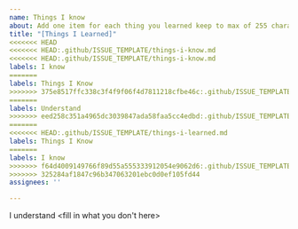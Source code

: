 ```yaml
---
name: Things I know
about: Add one item for each thing you learned keep to max of 255 characters
title: "[Things I Learned]"
<<<<<<< HEAD
<<<<<<< HEAD:.github/ISSUE_TEMPLATE/things-i-know.md
<<<<<<< HEAD:.github/ISSUE_TEMPLATE/things-i-know.md
labels: I know
=======
labels: Things I Know
>>>>>>> 375e8517ffc338c3f4f9f06f4d7811218cfbe46c:.github/ISSUE_TEMPLATE/things-i-learned.md
=======
labels: Understand
>>>>>>> eed258c351a4965dc3039847ada58faa5cc4edbd:.github/ISSUE_TEMPLATE/things-i-learned.md
=======
<<<<<<< HEAD:.github/ISSUE_TEMPLATE/things-i-learned.md
labels: Things I Know
=======
labels: I know
>>>>>>> f64d4009149766f89d55a555333912054e9062d6:.github/ISSUE_TEMPLATE/things-i-know.md
>>>>>>> 325284af1847c96b347063201ebc0d0ef105fd44
assignees: ''

---
```


I understand <fill in what you don't here>